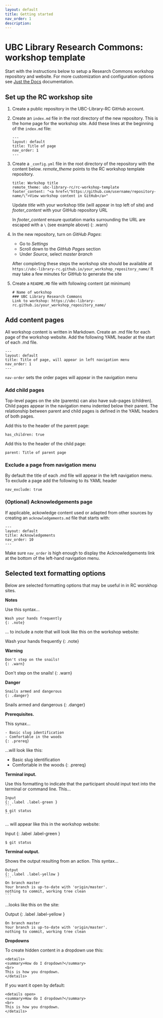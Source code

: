 ```yaml
---
layout: default
title: Getting started
nav_order: 1
description:
---
```


# UBC Library Research Commons: workshop template

Start with the instructions below to setup a Research Commons workshop repository and website. For more customization and configuration options see [Just the Docs](https://pmarsceill.github.io/just-the-docs/) documentation.

## Set up the RC workshop site

1. Create a public repository in the UBC-Library-RC GitHub account.

2. Create an `index.md` file in the root directory of the new repository. This is the home page for the workshop site. Add these lines at the beginning of the `index.md` file:
    
    ```
    ---
    layout: default
    title: Title of page
    nav_order: 1
    ---
    ```
3. Create a `_config.yml` file in the root directory of the repository with the content below.  *remote_theme* points to the RC workshop template repository.
    
    ```
    title: Workshop title
    remote_theme: ubc-library-rc/rc-workshop-template
    footer_content: "<a href=\"https://github.com/username/repository-name/\">View workshop content in GitHub</a>"
    ```
    Update _title_ with your workshop title (will appear in top left of site) and _footer_content_ with your GitHub repository URL
    
    In *footer_content* ensure quotation marks surrounding the URL are escaped with a `\` (see example above)
    {: .warn}

4. In the new repository, turn on _GitHub Pages_:
    - Go to _Settings_ 
    - Scroll down to the _GitHub Pages_ section
    - Under _Source_, select _master branch_
    
    After completing these steps the workshop site should be available at `https://ubc-library-rc.github.io/your_workshop_repository_name/`
    It may take a few minutes for GitHub to generate the site
       
5. Create a `README.MD` file with following content (at minimum)
    
    ```
    # Name of workshop
    ### UBC Library Research Commons
    Link to workshop: https://ubc-library-rc.github.io/your_workshop_repository_name/
    ```  

## Add content pages
All workshop content is written in Markdown. Create an .md file for each page of the workshop website. Add the following YAML header at the start of each .md file.

```
---
layout: default
title: Title of page, will appear in left navigation menu
nav_order: 1
---
```  

`nav-order` sets the order pages will appear in the navigation menu

### Add child pages
Top-level pages on the site (parents) can also have sub-pages (children). Child pages appear in the navigation menu indented below their parent. The relationship between parent and child pages is defined in the YAML headers of both pages.

Add this to the header of the parent page:

```
has_children: true
```

Add this to the header of the child page:
```
parent: Title of parent page
```

### Exclude a page from navigation menu
By default the title of each .md file will appear in the left navigation menu.  To exclude a page add the following to its YAML header
```
nav_exclude: true
```

### (Optional) Acknowledgements page
If applicable, ackowledge content used or adapted from other sources by creating an `acknowledgements.md` file that starts with:

```
---
layout: default
title: Acknowledgements
nav_order: 10
---
```
Make sure `nav_order` is high enough to display the Acknowledgements link at the bottom of the left-hand navigation menu.

## Selected text formatting options
Below are selected formatting options that may be useful in  in RC worskhop sites.

__Notes__

Use this syntax...

```  
Wash your hands frequently
{: .note}
```
... to include a note that will look like this on the workshop website:

Wash your hands frequently
{: .note}

__Warning__
```
Don't step on the snails!
{: .warn}
```
Don't step on the snails!
{: .warn}

__Danger__
```
Snails armed and dangerous
{: .danger}
```
Snails armed and dangerous
{: .danger}

__Prerequisites.__

This synax...

```
- Basic slug identification
- Comfortable in the woods
{: .prereq}
```
...will look like this:

- Basic slug identification
- Comfortable in the woods
{: .prereq}

__Terminal input.__

Use this formatting to indicate that the participant should input text into the terminal or command line. This...

~~~
Input
{: .label .label-green }
```
$ git status
```
~~~
... will appear like this in the workshop website:

Input
{: .label .label-green }
```
$ git status
```

__Terminal output.__

Shows the output resulting from an action.  This syntax...

~~~
Output
{: .label .label-yellow }
```
On branch master
Your branch is up-to-date with 'origin/master'.
nothing to commit, working tree clean
```
~~~

...looks like this on the site:

Output
{: .label .label-yellow }
```
On branch master
Your branch is up-to-date with 'origin/master'.
nothing to commit, working tree clean
```

__Dropdowns__

To create hidden content in a dropdown use this:

~~~
<details>
<summary>How do I dropdown?</summary>
<br>
This is how you dropdown.
</details>
~~~

If you want it open by default: 
~~~
<details open>
<summary>How do I dropdown?</summary>
<br>
This is how you dropdown.
</details>
~~~
